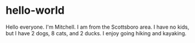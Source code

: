 # hello-world
Hello everyone. I'm Mitchell. I am from the Scottsboro area. I have no kids, but I have 2 dogs, 8 cats, and 2 ducks. I enjoy going hiking and kayaking.
